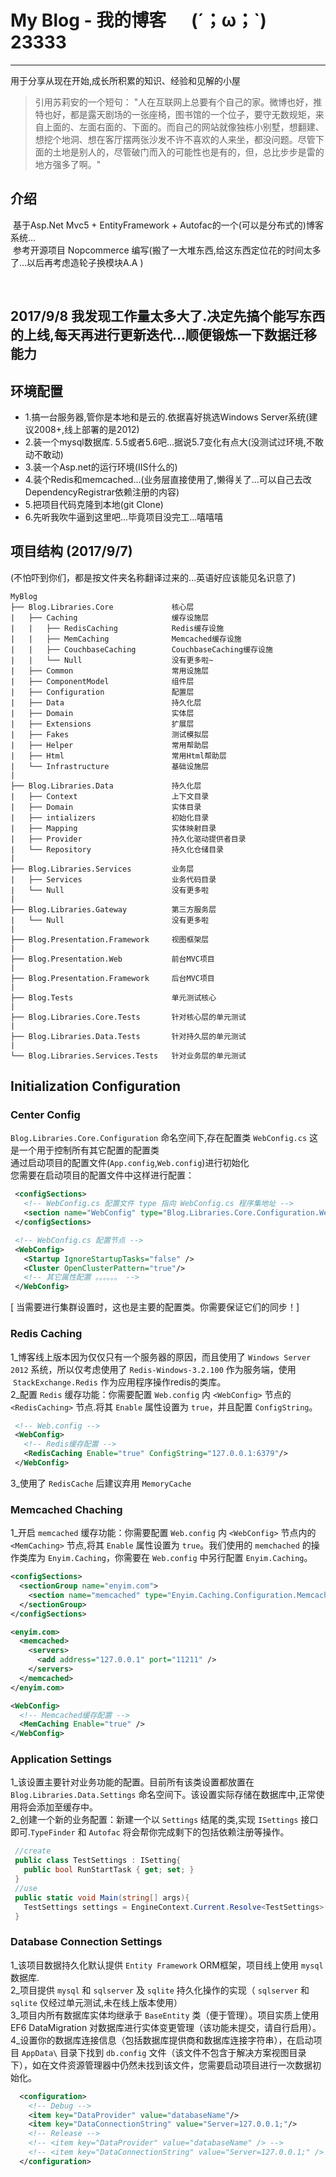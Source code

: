 # My Blog - 我的博客 &nbsp;&nbsp;&nbsp;&nbsp; (´；ω；`)  23333
***
用于分享从现在开始,成长所积累的知识、经验和见解的小屋
> 引用苏莉安的一个短句： "人在互联网上总要有个自己的家。微博也好，推特也好，都是露天剧场的一张座椅，图书馆的一个位子，要守无数规矩，来自上面的、左面右面的、下面的。而自己的网站就像独栋小别墅，想翻建、想挖个地洞、想在客厅摆两张沙发不许不喜欢的人来坐，都没问题。尽管下面的土地是别人的，尽管破门而入的可能性也是有的，但，总比步步是雷的地方强多了啊。"

## 介绍
  基于Asp.Net Mvc5 + EntityFramework + Autofac的一个(可以是分布式的)博客系统... <br/>
  参考开源项目 Nopcommerce 编写(搬了一大堆东西,给这东西定位花的时间太多了...以后再考虑造轮子换模块A.A )
  
  <h2>2017/9/8 我发现工作量太多大了.决定先搞个能写东西的上线,每天再进行更新迭代...顺便锻炼一下数据迁移能力</h2>

## 环境配置
* 1.搞一台服务器,管你是本地和是云的.依据喜好挑选Windows Server系统(建议2008+,线上部署的是2012)
* 2.装一个mysql数据库. 5.5或者5.6吧...据说5.7变化有点大(没测试过环境,不敢动不敢动)
* 3.装一个Asp.net的运行环境(IIS什么的)
* 4.装个Redis和memcached...(业务层直接使用了,懒得关了...可以自己去改DependencyRegistrar依赖注册的内容)
* 5.把项目代码克隆到本地(git Clone)
* 6.先听我吹牛逼到这里吧...毕竟项目没完工...嘻嘻嘻

## 项目结构 (2017/9/7)
(不怕吓到你们，都是按文件夹名称翻译过来的...英语好应该能见名识意了)
```
MyBlog 
├── Blog.Libraries.Core             核心层
|   ├── Caching                     缓存设施层
|   |   ├── RedisCaching            Redis缓存设施
|   |   ├── MemCaching              Memcached缓存设施
|   |   ├── CouchbaseCaching        CouchbaseCaching缓存设施
|   |   └── Null                    没有更多啦~
|   ├── Common                      常用设施层
|   ├── ComponentModel              组件层
|   ├── Configuration               配置层
|   ├── Data                        持久化层
|   ├── Domain                      实体层
|   ├── Extensions                  扩展层
|   ├── Fakes                       测试模拟层
|   ├── Helper                      常用帮助层
|   ├── Html                        常用Html帮助层
|   └── Infrastructure              基础设施层
|    
├── Blog.Libraries.Data             持久化层
|   ├── Context                     上下文目录
|   ├── Domain                      实体目录
|   ├── intializers                 初始化目录
|   ├── Mapping                     实体映射目录
|   ├── Provider                    持久化驱动提供者目录
|   └── Repository                  持久化仓储目录
|    
├── Blog.Libraries.Services         业务层
|   ├── Services                    业务代码目录
|   └── Null                        没有更多啦
|    
├── Blog.Libraries.Gateway          第三方服务层
|   └── Null                        没有更多啦
|    
├── Blog.Presentation.Framework     视图框架层
|
├── Blog.Presentation.Web           前台MVC项目
|
├── Blog.Presentation.Framework     后台MVC项目
|
├── Blog.Tests                      单元测试核心
|
├── Blog.Libraries.Core.Tests       针对核心层的单元测试
|
├── Blog.Libraries.Data.Tests       针对持久层的单元测试
|
└── Blog.Libraries.Services.Tests   针对业务层的单元测试
```

## Initialization Configuration

### Center Config
 `Blog.Libraries.Core.Configuration` 命名空间下,存在配置类 `WebConfig.cs` 这是一个用于控制所有其它配置的配置类<br/>
 通过启动项目的配置文件(`App.config`,`Web.config`)进行初始化<br/>
 您需要在启动项目的配置文件中这样进行配置：<br/>
 ```xml
  <configSections>
    <!-- WebConfig.cs 配置文件 type 指向 WebConfig.cs 程序集地址 -->
    <section name="WebConfig" type="Blog.Libraries.Core.Configuration.WebConfig" requirePermission="false" />
  </configSections>

  <!-- WebConfig.cs 配置节点 -->
  <WebConfig>
    <Startup IgnoreStartupTasks="false" />
    <Cluster OpenClusterPattern="true"/>
    <!-- 其它属性配置 。。。。。。 -->
  </WebConfig>
 ```
 [ 当需要进行集群设置时，这也是主要的配置类。你需要保证它们的同步！]
 
### Redis Caching
  1_博客线上版本因为仅仅只有一个服务器的原因，而且使用了 `Windows Server 2012` 系统，所以仅考虑使用了 `Redis-Windows-3.2.100` 作为服务端，使用    `StackExchange.Redis` 作为应用程序操作redis的类库。<br/>
  2_配置 `Redis` 缓存功能：你需要配置 `Web.config` 内 `<WebConfig>` 节点的 `<RedisCaching>` 节点.将其 `Enable` 属性设置为 `true`，并且配置 `ConfigString`。
 ```xml
  <!-- Web.config -->
  <WebConfig>
    <!-- Redis缓存配置 -->
    <RedisCaching Enable="true" ConfigString="127.0.0.1:6379"/>
  </WebConfig>
 ```
  3_使用了 `RedisCache` 后建议弃用 `MemoryCache`
  
### Memcached Chaching
 1_开启 `memcached` 缓存功能：你需要配置 `Web.config` 内 `<WebConfig>` 节点内的 `<MemCaching>` 节点,将其 `Enable` 属性设置为 `true`。我们使用的 `memchached` 的操作类库为 `Enyim.Caching`，你需要在 `Web.config` 中另行配置 `Enyim.Caching`。
  ```xml
  <configSections>
    <sectionGroup name="enyim.com">
      <section name="memcached" type="Enyim.Caching.Configuration.MemcachedClientSection, Enyim.Caching"/>
    </sectionGroup>
  </configSections>
 
  <enyim.com>
    <memcached>
      <servers>
        <add address="127.0.0.1" port="11211" />
      </servers>
    </memcached>
  </enyim.com>
 
  <WebConfig>
    <!-- Memcached缓存配置 -->
    <MemCaching Enable="true" />
  </WebConfig>
  
  ```

### Application Settings
 1_该设置主要针对业务功能的配置。目前所有该类设置都放置在 `Blog.Libraries.Data.Settings` 命名空间下。该设置实际存储在数据库中,正常使用将会添加至缓存中。<br/>
 2_创建一个新的业务配置：新建一个以 `Settings` 结尾的类,实现 `ISettings` 接口即可.`TypeFinder` 和 `Autofac` 将会帮你完成剩下的包括依赖注册等操作。
 ```csharp
  //create
  public class TestSettings : ISetting{
    public bool RunStartTask { get; set; }
  }
  //use
  public static void Main(string[] args){
    TestSettings settings = EngineContext.Current.Resolve<TestSettings>();
  }
 ```
 
 ### Database Connection Settings 
  1_该项目数据持久化默认提供 `Entity Framework` ORM框架，项目线上使用 `mysql` 数据库.<br/>
  2_项目提供 `mysql` 和 `sqlserver` 及 `sqlite` 持久化操作的实现（ `sqlserver` 和 `sqlite` 仅经过单元测试,未在线上版本使用）<br/>
  3_项目内所有数据库实体均继承于 `BaseEntity` 类（便于管理）。项目实质上使用 EF6 DataMigration 对数据库进行实体变更管理（该功能未提交，请自行启用）。<br/>
  4_设置你的数据库连接信息（包括数据库提供商和数据库连接字符串），在启动项目 `AppData\` 目录下找到 `db.config` 文件（该文件不包含于解决方案视图目录下），如在文件资源管理器中仍然未找到该文件，您需要启动项目进行一次数据初始化。 <br/>
 ```xml
   <configuration>
     <!-- Debug -->
     <item key="DataProvider" value="databaseName"/>
     <item key="DataConnectionString" value="Server=127.0.0.1;"/>
     <!-- Release -->
     <!-- <item key="DataProvider" value="databaseName" /> -->
     <!-- <item key="DataConnectionString" value="Server=127.0.0.1;" /> -->
   </configuration>
 ```
 
 



